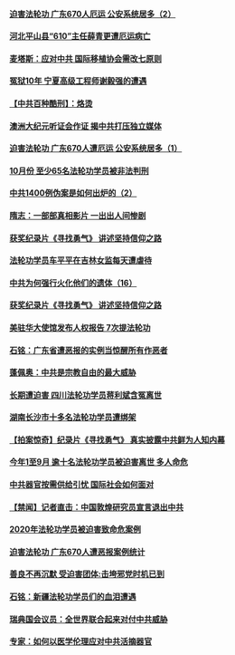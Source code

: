 #### [迫害法轮功 广东670人厄运 公安系统居多（2）](../pages/prog424/a102983153.md) 
#### [河北平山县“610”主任薛青更遭厄运病亡](../pages/prog424/a102982613.md) 
#### [麦塔斯：应对中共 国际移植协会需改七原则](../pages/prog424/a102982606.md) 
#### [冤狱10年 宁夏高级工程师谢毅强的遭遇](../pages/prog424/a102982093.md) 
#### [【中共百种酷刑】：烙烫](../pages/prog424/a102980540.md) 
#### [澳洲大纪元听证会作证 揭中共打压独立媒体](../pages/prog424/a102980509.md) 
#### [迫害法轮功 广东670人遭厄运 公安系统居多（1）](../pages/prog424/a102980474.md) 
#### [10月份 至少65名法轮功学员被非法判刑](../pages/prog424/a102979611.md) 
#### [中共1400例伪案是如何出炉的（2）](../pages/prog424/a102978694.md) 
#### [隋志：一部部真相影片 一出出人间惨剧](../pages/prog424/a102978465.md) 
#### [获奖纪录片《寻找勇气》 讲述坚持信仰之路](../pages/prog424/a102978201.md) 
#### [法轮功学员车平平在吉林女监每天遭虐待](../pages/prog424/a102978090.md) 
#### [中共为何强行火化他们的遗体（16）](../pages/prog424/a102977817.md) 
#### [获奖纪录片《寻找勇气》 讲述坚持信仰之路](../pages/prog424/a102977519.md) 
#### [美驻华大使馆发布人权报告 7次提法轮功](../pages/prog424/a102977533.md) 
#### [石铭：广东省遭恶报的实例当惊醒所有作恶者](../pages/prog424/a102977152.md) 
#### [蓬佩奥：中共是宗教自由的最大威胁](../pages/prog424/a102977053.md) 
#### [长期遭迫害 四川法轮功学员蒋利斌含冤离世](../pages/prog424/a102977050.md) 
#### [湖南长沙市十多名法轮功学员遭绑架](../pages/prog424/a102976695.md) 
#### [【拍案惊奇】纪录片《寻找勇气》 真实披露中共鲜为人知内幕](../pages/prog424/a102976423.md) 
#### [今年1至9月 逾十名法轮功学员被迫害离世 多人命危](../pages/prog424/a102976033.md) 
#### [中共器官按需供给引忧 国际社会如何面对](../pages/prog424/a102975931.md) 
#### [【禁闻】记者直击：中国敦煌研究员宣言退出中共](../pages/prog424/a102975626.md) 
#### [2020年法轮功学员被迫害致命危案例](../pages/prog424/a102975445.md) 
#### [迫害法轮功 广东670人遭恶报案例统计](../pages/prog424/a102975049.md) 
#### [善良不再沉默 受迫害团体:击垮邪党时机已到](../pages/prog424/a102974784.md) 
#### [石铭：新疆法轮功学员们的血泪遭遇](../pages/prog424/a102974571.md) 
#### [瑞典国会议员：全世界联合起来对付中共威胁](../pages/prog424/a102974318.md) 
#### [专家：如何以医学伦理应对中共活摘器官](../pages/prog424/a102973468.md) 
